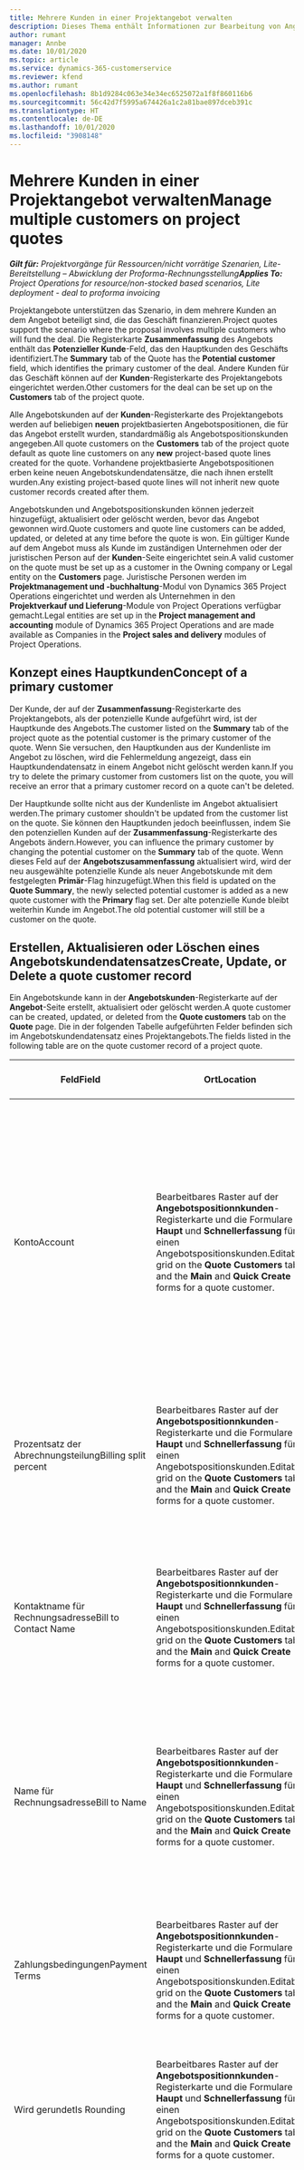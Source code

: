 ```yaml
---
title: Mehrere Kunden in einer Projektangebot verwalten
description: Dieses Thema enthält Informationen zur Bearbeitung von Angeboten, an denen mehrere Kunden beteiligt sind, die das Projekt finanzieren.
author: rumant
manager: Annbe
ms.date: 10/01/2020
ms.topic: article
ms.service: dynamics-365-customerservice
ms.reviewer: kfend
ms.author: rumant
ms.openlocfilehash: 8b1d9284c063e34e34ec6525072a1f8f860116b6
ms.sourcegitcommit: 56c42d7f5995a674426a1c2a81bae897dceb391c
ms.translationtype: HT
ms.contentlocale: de-DE
ms.lasthandoff: 10/01/2020
ms.locfileid: "3908148"
---
```

# <a name="manage-multiple-customers-on-project-quotes"></a><span data-ttu-id="5382d-103">Mehrere Kunden in einer Projektangebot verwalten</span><span class="sxs-lookup"><span data-stu-id="5382d-103">Manage multiple customers on project quotes</span></span>

<span data-ttu-id="5382d-104">_**Gilt für:** Projektvorgänge für Ressourcen/nicht vorrätige Szenarien, Lite-Bereitstellung – Abwicklung der Proforma-Rechnungsstellung_</span><span class="sxs-lookup"><span data-stu-id="5382d-104">_**Applies To:** Project Operations for resource/non-stocked based scenarios, Lite deployment - deal to proforma invoicing_</span></span>

<span data-ttu-id="5382d-105">Projektangebote unterstützen das Szenario, in dem mehrere Kunden an dem Angebot beteiligt sind, die das Geschäft finanzieren.</span><span class="sxs-lookup"><span data-stu-id="5382d-105">Project quotes support the scenario where the proposal involves multiple customers who will fund the deal.</span></span> <span data-ttu-id="5382d-106">Die Registerkarte **Zusammenfassung** des Angebots enthält das **Potenzieller Kunde**-Feld, das den Hauptkunden des Geschäfts identifiziert.</span><span class="sxs-lookup"><span data-stu-id="5382d-106">The **Summary** tab of the Quote has the **Potential customer** field, which identifies the primary customer of the deal.</span></span> <span data-ttu-id="5382d-107">Andere Kunden für das Geschäft können auf der **Kunden**-Registerkarte des Projektangebots eingerichtet werden.</span><span class="sxs-lookup"><span data-stu-id="5382d-107">Other customers for the deal can be set up on the **Customers** tab of the project quote.</span></span>

<span data-ttu-id="5382d-108">Alle Angebotskunden auf der **Kunden**-Registerkarte des Projektangebots werden auf beliebigen **neuen** projektbasierten Angebotspositionen, die für das Angebot erstellt wurden, standardmäßig als Angebotspositionskunden angegeben.</span><span class="sxs-lookup"><span data-stu-id="5382d-108">All quote customers on the **Customers** tab of the project quote default as quote line customers on any **new** project-based quote lines created for the quote.</span></span> <span data-ttu-id="5382d-109">Vorhandene projektbasierte Angebotspositionen erben keine neuen Angebotskundendatensätze, die nach ihnen erstellt wurden.</span><span class="sxs-lookup"><span data-stu-id="5382d-109">Any existing project-based quote lines will not inherit new quote customer records created after them.</span></span>

<span data-ttu-id="5382d-110">Angebotskunden und Angebotspositionskunden können jederzeit hinzugefügt, aktualisiert oder gelöscht werden, bevor das Angebot gewonnen wird.</span><span class="sxs-lookup"><span data-stu-id="5382d-110">Quote customers and quote line customers can be added, updated, or deleted at any time before the quote is won.</span></span> <span data-ttu-id="5382d-111">Ein gültiger Kunde auf dem Angebot muss als Kunde im zuständigen Unternehmen oder der juristischen Person auf der **Kunden**-Seite eingerichtet sein.</span><span class="sxs-lookup"><span data-stu-id="5382d-111">A valid customer on the quote must be set up as a customer in the Owning company or Legal entity on the **Customers** page.</span></span> <span data-ttu-id="5382d-112">Juristische Personen werden im **Projektmanagement und -buchhaltung**-Modul von Dynamics 365 Project Operations eingerichtet und werden als Unternehmen in den **Projektverkauf und Lieferung**-Module von Project Operations verfügbar gemacht.</span><span class="sxs-lookup"><span data-stu-id="5382d-112">Legal entities are set up in the **Project management and accounting** module of Dynamics 365 Project Operations and are made available as Companies in the **Project sales and delivery** modules of Project Operations.</span></span>

## <a name="concept-of-a-primary-customer"></a><span data-ttu-id="5382d-113">Konzept eines Hauptkunden</span><span class="sxs-lookup"><span data-stu-id="5382d-113">Concept of a primary customer</span></span>

<span data-ttu-id="5382d-114">Der Kunde, der auf der **Zusammenfassung**-Registerkarte des Projektangebots, als der potenzielle Kunde aufgeführt wird, ist der Hauptkunde des Angebots.</span><span class="sxs-lookup"><span data-stu-id="5382d-114">The customer listed on the **Summary** tab of the project quote as the potential customer is the primary customer of the quote.</span></span> <span data-ttu-id="5382d-115">Wenn Sie versuchen, den Hauptkunden aus der Kundenliste im Angebot zu löschen, wird die Fehlermeldung angezeigt, dass ein Hauptkundendatensatz in einem Angebot nicht gelöscht werden kann.</span><span class="sxs-lookup"><span data-stu-id="5382d-115">If you try to delete the primary customer from customers list on the quote, you will receive an error that a primary customer record on a quote can't be deleted.</span></span>

<span data-ttu-id="5382d-116">Der Hauptkunde sollte nicht aus der Kundenliste im Angebot aktualisiert werden.</span><span class="sxs-lookup"><span data-stu-id="5382d-116">The primary customer shouldn't be updated from the customer list on the quote.</span></span> <span data-ttu-id="5382d-117">Sie können den Hauptkunden jedoch beeinflussen, indem Sie den potenziellen Kunden auf der **Zusammenfassung**-Registerkarte des Angebots ändern.</span><span class="sxs-lookup"><span data-stu-id="5382d-117">However, you can influence the primary customer by changing the potential customer on the **Summary** tab of the quote.</span></span> <span data-ttu-id="5382d-118">Wenn dieses Feld auf der **Angebotszusammenfassung** aktualisiert wird, wird der neu ausgewählte potenzielle Kunde als neuer Angebotskunde mit dem festgelegten **Primär**-Flag hinzugefügt.</span><span class="sxs-lookup"><span data-stu-id="5382d-118">When this field is updated on the **Quote Summary**, the newly selected potential customer is added as a new quote customer with the **Primary** flag set.</span></span> <span data-ttu-id="5382d-119">Der alte potenzielle Kunde bleibt weiterhin Kunde im Angebot.</span><span class="sxs-lookup"><span data-stu-id="5382d-119">The old potential customer will still be a customer on the quote.</span></span>

## <a name="create-update-or-delete-a-quote-customer-record"></a><span data-ttu-id="5382d-120">Erstellen, Aktualisieren oder Löschen eines Angebotskundendatensatzes</span><span class="sxs-lookup"><span data-stu-id="5382d-120">Create, Update, or Delete a quote customer record</span></span>

<span data-ttu-id="5382d-121">Ein Angebotskunde kann in der **Angebotskunden**-Registerkarte auf der **Angebot**-Seite erstellt, aktualisiert oder gelöscht werden.</span><span class="sxs-lookup"><span data-stu-id="5382d-121">A quote customer can be created, updated, or deleted from the **Quote customers** tab on the **Quote** page.</span></span> <span data-ttu-id="5382d-122">Die in der folgenden Tabelle aufgeführten Felder befinden sich im Angebotskundendatensatz eines Projektangebots.</span><span class="sxs-lookup"><span data-stu-id="5382d-122">The fields listed in the following table are on the quote customer record of a project quote.</span></span>

| <span data-ttu-id="5382d-123">**Feld**</span><span class="sxs-lookup"><span data-stu-id="5382d-123">**Field**</span></span> | <span data-ttu-id="5382d-124">**Ort**</span><span class="sxs-lookup"><span data-stu-id="5382d-124">**Location**</span></span> | <span data-ttu-id="5382d-125">**Relevanz, Zweck und Anleitung**</span><span class="sxs-lookup"><span data-stu-id="5382d-125">**Relevance, purpose, and guidance**</span></span> | <span data-ttu-id="5382d-126">**Nachgelagerte Auswirkungen**</span><span class="sxs-lookup"><span data-stu-id="5382d-126">**Downstream impact**</span></span> |
| --- | --- | --- | --- |
| <span data-ttu-id="5382d-127">Konto</span><span class="sxs-lookup"><span data-stu-id="5382d-127">Account</span></span> | <span data-ttu-id="5382d-128">Bearbeitbares Raster auf der **Angebotspositionnkunden**-Registerkarte und die Formulare **Haupt** und **Schnellerfassung** für einen Angebotspositionskunden.</span><span class="sxs-lookup"><span data-stu-id="5382d-128">Editable grid on the **Quote Customers** tab and the **Main** and **Quick Create** forms for a quote customer.</span></span> | <span data-ttu-id="5382d-129">Führt alle aktiven Konten auf.</span><span class="sxs-lookup"><span data-stu-id="5382d-129">Lists all the active accounts.</span></span> <span data-ttu-id="5382d-130">Dieses Feld wird gesperrt, nachdem der Datensatz erstellt wurde.</span><span class="sxs-lookup"><span data-stu-id="5382d-130">This field is locked after the record is created.</span></span> <span data-ttu-id="5382d-131">Wenn Sie ihn aktualisieren möchten, löschen Sie den Datensatz und erstellen Sie ihn neu.</span><span class="sxs-lookup"><span data-stu-id="5382d-131">If you want to update it, delete the record, and re-create it.</span></span> <span data-ttu-id="5382d-132">Wenn Sie Ist-Daten aufgezeichnet haben oder wenn der Angebotskundendatensatz ein Hauptkunde ist, können Sie den Datensatz löschen.</span><span class="sxs-lookup"><span data-stu-id="5382d-132">If you have recorded any actuals, or if the quote customer record is a primary customer, you will be allowed to delete the record.</span></span> | <span data-ttu-id="5382d-133">Angebotspositionskunden werden als Angebotspositionskunden kopiert, wenn eine Angebotsposition erstellt wird.</span><span class="sxs-lookup"><span data-stu-id="5382d-133">Quote customers are copied over as quote line customers when a quote line is created.</span></span> <span data-ttu-id="5382d-134">Angebotskunden werden auch zu den Kunden der Projektvertrags kopiert, wenn ein Angebot gewonnen wird.</span><span class="sxs-lookup"><span data-stu-id="5382d-134">Quote customers are also copied over to the project contract customers when a quote is won.</span></span> |
| <span data-ttu-id="5382d-135">Prozentsatz der Abrechnungsteilung</span><span class="sxs-lookup"><span data-stu-id="5382d-135">Billing split percent</span></span> | <span data-ttu-id="5382d-136">Bearbeitbares Raster auf der **Angebotspositionnkunden**-Registerkarte und die Formulare **Haupt** und **Schnellerfassung** für einen Angebotspositionskunden.</span><span class="sxs-lookup"><span data-stu-id="5382d-136">Editable grid on the **Quote Customers** tab and the **Main** and **Quick Create** forms for a quote customer.</span></span> | <span data-ttu-id="5382d-137">Stellen Sie den Prozentsatz jeder nicht in Rechnung gestellten Verkaufstransaktion dar, die diesem Angebotskunden zugeordnet wird.</span><span class="sxs-lookup"><span data-stu-id="5382d-137">Represent the percentage of each unbilled sales transaction that will be attributed to this quote customer.</span></span> | <span data-ttu-id="5382d-138">Wird zu erstellten neuen Angebotspositionen und zu Projektvertragskunden kopiert.</span><span class="sxs-lookup"><span data-stu-id="5382d-138">Copied over to new quote lines created and to project contract customers.</span></span> |
| <span data-ttu-id="5382d-139">Kontaktname für Rechnungsadresse</span><span class="sxs-lookup"><span data-stu-id="5382d-139">Bill to Contact Name</span></span> | <span data-ttu-id="5382d-140">Bearbeitbares Raster auf der **Angebotspositionnkunden**-Registerkarte und die Formulare **Haupt** und **Schnellerfassung** für einen Angebotspositionskunden.</span><span class="sxs-lookup"><span data-stu-id="5382d-140">Editable grid on the **Quote Customers** tab and the **Main** and **Quick Create** forms for a quote customer.</span></span> | <span data-ttu-id="5382d-141">Dies ist ein Textfeld und sollte verwendet werden, um die Rechnungskontaktperson für diesen Kunden zu identifizieren.</span><span class="sxs-lookup"><span data-stu-id="5382d-141">This is a text field and should be used to identify the Invoice contact person for this customer.</span></span> <span data-ttu-id="5382d-142">Diese werden standardmäßig aus dem zugehörigen Kontodatensatz übernommen</span><span class="sxs-lookup"><span data-stu-id="5382d-142">These are defaulted from the related account record</span></span> | <span data-ttu-id="5382d-143">Wird zu Projektvertragskunden kopiert, wenn ein Angebot gewonnen wird, und anschließend in das Feld „Vertragsname für Rechnungsadresse“ auf der Rechnung kopiert, die für diesen Kunden erstellt wurde.</span><span class="sxs-lookup"><span data-stu-id="5382d-143">Copied over to project contract customers when a Quote is won and in turn to the Bill to Contract name field on the Invoice that is generated for this customer.</span></span> |
| <span data-ttu-id="5382d-144">Name für Rechnungsadresse</span><span class="sxs-lookup"><span data-stu-id="5382d-144">Bill to Name</span></span> | <span data-ttu-id="5382d-145">Bearbeitbares Raster auf der **Angebotspositionnkunden**-Registerkarte und die Formulare **Haupt** und **Schnellerfassung** für einen Angebotspositionskunden.</span><span class="sxs-lookup"><span data-stu-id="5382d-145">Editable grid on the **Quote Customers** tab and the **Main** and **Quick Create** forms for a quote customer.</span></span> | <span data-ttu-id="5382d-146">Dieses Textfeld sollte verwendet werden, um die Rechnungskontaktperson für diesen Kunden zu identifizieren.</span><span class="sxs-lookup"><span data-stu-id="5382d-146">This text field should be used to identify the invoice contact person for this customer.</span></span> | <span data-ttu-id="5382d-147">Wird zum Projektvertragskunden kopiert, wenn ein Angebot gewonnen wird, und anschließend in das Feld **Vertragsname für Rechnungsadresse** auf der Rechnung kopiert, die für diesen Kunden erstellt wurde.</span><span class="sxs-lookup"><span data-stu-id="5382d-147">Copied to the project contract customers when a quote is won and in turn to the **Bill to Contract Name** field on the invoice that is generated for this customer.</span></span> |
| <span data-ttu-id="5382d-148">Zahlungsbedingungen</span><span class="sxs-lookup"><span data-stu-id="5382d-148">Payment Terms</span></span> | <span data-ttu-id="5382d-149">Bearbeitbares Raster auf der **Angebotspositionnkunden**-Registerkarte und die Formulare **Haupt** und **Schnellerfassung** für einen Angebotspositionskunden.</span><span class="sxs-lookup"><span data-stu-id="5382d-149">Editable grid on the **Quote Customers** tab and the **Main** and **Quick Create** forms for a quote customer.</span></span> | <span data-ttu-id="5382d-150">Dies ist ein Optionssatz mit Werten, die standardmäßig aus dem zugehörigen Kontodatensatz stammen.</span><span class="sxs-lookup"><span data-stu-id="5382d-150">This is an option set with values that default from the related account record.</span></span> | <span data-ttu-id="5382d-151">Wird zum Projektvertragskunden kopiert, wenn ein Angebot gewonnen wird, und anschließend in das Feld **Vertragsname für Rechnungsadresse** auf der Rechnung kopiert, die für diesen Kunden erstellt wurde.</span><span class="sxs-lookup"><span data-stu-id="5382d-151">Copied to the project contract customers when a quote is won and in turn to the **Bill to Contract Name** field on the invoice that is generated for this customer.</span></span> |
| <span data-ttu-id="5382d-152">Wird gerundet</span><span class="sxs-lookup"><span data-stu-id="5382d-152">Is Rounding</span></span> | <span data-ttu-id="5382d-153">Bearbeitbares Raster auf der **Angebotspositionnkunden**-Registerkarte und die Formulare **Haupt** und **Schnellerfassung** für einen Angebotspositionskunden.</span><span class="sxs-lookup"><span data-stu-id="5382d-153">Editable grid on the **Quote Customers** tab and the **Main** and **Quick Create** forms for a quote customer.</span></span> | <span data-ttu-id="5382d-154">Gibt an, ob dieser Kunde ein Standardrundungskunde für dieses Geschäft ist.</span><span class="sxs-lookup"><span data-stu-id="5382d-154">Indicates if this customer is a default rounding customer for this deal.</span></span> | <span data-ttu-id="5382d-155">Wird an die Projektvertragskunden kopiert, wenn ein Angebot gewonnen wird.</span><span class="sxs-lookup"><span data-stu-id="5382d-155">Copied to the project contract customers when a quote is won.</span></span> |
| <span data-ttu-id="5382d-156">Zuständiges Unternehmen</span><span class="sxs-lookup"><span data-stu-id="5382d-156">Owning Company</span></span> | <span data-ttu-id="5382d-157">Bearbeitbares Raster auf der **Angebotspositionnkunden**-Registerkarte und die Formulare **Haupt** und **Schnellerfassung** für einen Angebotspositionskunden.</span><span class="sxs-lookup"><span data-stu-id="5382d-157">Editable grid on the **Quote Customers** tab and the **Main** and **Quick Create** forms for a quote customer.</span></span> | <span data-ttu-id="5382d-158">Die juristische Person, mit der dieser Kunde innerhalb der **Projektmanagement und -buchhaltung**-Modul eingerichtet ist.</span><span class="sxs-lookup"><span data-stu-id="5382d-158">The Legal entity that this customer is set up with in the **Project management and accounting** module.</span></span> <span data-ttu-id="5382d-159">Dieses Feld ist schreibgeschützt und auf das zuständige Unternehmen des Angebots selbst festgelegt.</span><span class="sxs-lookup"><span data-stu-id="5382d-159">This field is read-only and is set to the owning company of the quote itself.</span></span> <span data-ttu-id="5382d-160">Die Liste der Kunden, die in das **Konto**-Feld aufgenommen werden sollen, ist bereits auf die Liste des zuständigen Unternehmens im **Projektmanagement und -buchhaltung**-Modul von Project Operations gefiltert.</span><span class="sxs-lookup"><span data-stu-id="5382d-160">The list of customers to add in the **Account** field is already filtered to the list from this owning company in the **Project management and accounting** module of Project Operations.</span></span> | <span data-ttu-id="5382d-161">Das zuständige Unternehmen entspricht dem Konzept der juristischen Person im **Projektmanagement und -buchhaltung**-Modul von Project Operations.</span><span class="sxs-lookup"><span data-stu-id="5382d-161">The Owning company equates to the concept of Legal entity in the **Project management and accounting** module of Project Operations.</span></span> <span data-ttu-id="5382d-162">Alle Kosten und Einnahmen aus diesem Projekt werden im Hauptbuch des zuständigen Unternehmens ausgewiesen.</span><span class="sxs-lookup"><span data-stu-id="5382d-162">All costs and revenue accruing from this project is accounted for in the General ledger of the owning company,</span></span> |
| <span data-ttu-id="5382d-163">Nicht zu überschreitender Grenzwert</span><span class="sxs-lookup"><span data-stu-id="5382d-163">Not-to-exceed limit</span></span> | <span data-ttu-id="5382d-164">Bearbeitbares Raster auf der **Angebotspositionnkunden**-Registerkarte und die Formulare **Haupt** und **Schnellerfassung** für einen Angebotspositionskunden.</span><span class="sxs-lookup"><span data-stu-id="5382d-164">Editable grid on the **Quote Customers** tab and the **Main** and **Quick Create** forms for a quote customer.</span></span> | <span data-ttu-id="5382d-165">Gibt an, ob es ein ausgehandeltes Limit oder eine Obergrenze für den Gesamtbetrag gibt, der diesem Kunden für dieses Engagement in Rechnung gestellt wird.</span><span class="sxs-lookup"><span data-stu-id="5382d-165">Indicates if there is a negotiated limit or cap to the overall amount that will be invoiced to this customer for this engagement.</span></span> | <span data-ttu-id="5382d-166">Wird an die Projektvertragskunden kopiert, wenn ein Angebot gewonnen wird.</span><span class="sxs-lookup"><span data-stu-id="5382d-166">Copied to the project contract customers when a quote is won.</span></span> |

## <a name="editing-billing-split-percentages"></a><span data-ttu-id="5382d-167">Bearbeiten von Aufteilungsprozentsätzen</span><span class="sxs-lookup"><span data-stu-id="5382d-167">Editing billing split percentages</span></span>

<span data-ttu-id="5382d-168">Sie können die Prozentsätze für die Aufteilung der Abrechnung mithilfe der Inline-Rasterbearbeitung bearbeiten.</span><span class="sxs-lookup"><span data-stu-id="5382d-168">You can edit the billing split percentages by using the in-line grid edit experience.</span></span> <span data-ttu-id="5382d-169">Wenn die Prozentsätze für die Aufteilung der Abrechnung nicht 100 % betragen, tritt ein Fehler auf.</span><span class="sxs-lookup"><span data-stu-id="5382d-169">When the billing split percentages don't total 100%, an error will occur.</span></span> <span data-ttu-id="5382d-170">Aktualisieren Sie die Seite, nachdem Sie die Prozentsätze für die Aufteilung der Abrechnung aktualisiert haben, um den Fehler zu beheben.</span><span class="sxs-lookup"><span data-stu-id="5382d-170">After you update the billing split percentages, refresh the page to remove the error.</span></span>

<span data-ttu-id="5382d-171">Sie können auch versuchen, **Gleichmäßig verteilen** im Unterraster des Angebotskunden auszuwählen.</span><span class="sxs-lookup"><span data-stu-id="5382d-171">You can also try selecting **Evenly Distribute** on the quote customers' sub-grid.</span></span> <span data-ttu-id="5382d-172">Diese Aktion weist allen Angebotskunden Abrechnungssplits zu.</span><span class="sxs-lookup"><span data-stu-id="5382d-172">This action allocates billing splits to all quote customers.</span></span> <span data-ttu-id="5382d-173">Wenn es einen Rundungsfaktor gibt, wird dieser dem Rundungskunden hinzugefügt.</span><span class="sxs-lookup"><span data-stu-id="5382d-173">If there is any rounding factor, that will be added to the rounding customer.</span></span> <span data-ttu-id="5382d-174">Einer der Angebotskunden wird immer als Rundungskunde gekennzeichnet.</span><span class="sxs-lookup"><span data-stu-id="5382d-174">One of the quote customers is always tagged as the rounding customer.</span></span> <span data-ttu-id="5382d-175">Dies bedeutet, dass der Angebotskundendatensatz das **Rundung**-Flag auf **Ja** festgelegt hat.</span><span class="sxs-lookup"><span data-stu-id="5382d-175">this means that the quote customer record has the **Rounding** flag set to **Yes**.</span></span> <span data-ttu-id="5382d-176">In der Regel ist dies der Hauptkunde des Angebots, dies kann jedoch geändert werden.</span><span class="sxs-lookup"><span data-stu-id="5382d-176">Typically this is the primary customer of the quote, but that can be changed.</span></span>